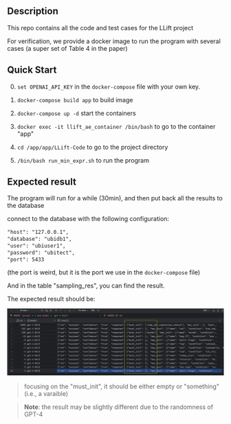## Description

This repo contains all the code and test cases for the LLift project

For verification, we provide a docker image to run the program with several cases
(a super set of Table 4 in the paper)


## Quick Start

0. `set OPENAI_API_KEY` in the `docker-compose` file with your own key.

1. `docker-compose build app` to build image
2. `docker-compose up -d`  start the containers
3. `docker exec -it llift_ae_container /bin/bash` to go to the container "app"
4. `cd /app/app/LLift-Code` to go to the project directory
5. `/bin/bash run_min_expr.sh` to run the program


## Expected result

The program will run for a while (30min), and then put back all the results to the database

connect to the database with the following configuration:

```
"host": "127.0.0.1",
"database": "ubidb1",
"user": "ubiuser1",
"password": "ubitect",
"port": 5433
```
(the port is weird, but it is the port we use in the `docker-compose` file)

And in the table "sampling_res", you can find the result.

The expected result should be:

![expected result](./exp_res.png)

> focusing on the "must_init", it should be either empty or "something" (i.e., a varaible)

> **Note**: the result may be slightly different due to the randomness of GPT-4